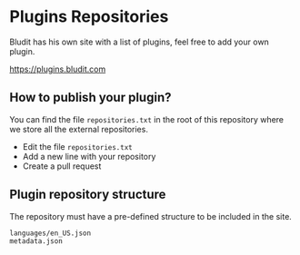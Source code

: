 # Plugins Repositories
Bludit has his own site with a list of plugins, feel free to add your own plugin.

https://plugins.bludit.com

## How to publish your plugin?
You can find the file `repositories.txt` in the root of this repository where we store all the external repositories.
- Edit the file `repositories.txt`
- Add a new line with your repository
- Create a pull request

## Plugin repository structure
The repository must have a pre-defined structure to be included in the site.
```
languages/en_US.json
metadata.json
```

